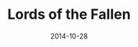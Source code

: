 ---
layout: album
date: 2014-10-28
title: Lords of the Fallen
developer: Deck13 Interactive
card-image: 6
card-offset: 0
banner-image: 17
banner-offset: 0
---